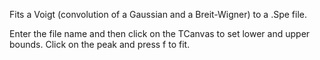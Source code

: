 Fits a Voigt (convolution of a Gaussian and a Breit-Wigner) to a .Spe file.

Enter the file name and then click on the TCanvas to set lower and upper bounds. Click on the peak and press f to fit.

